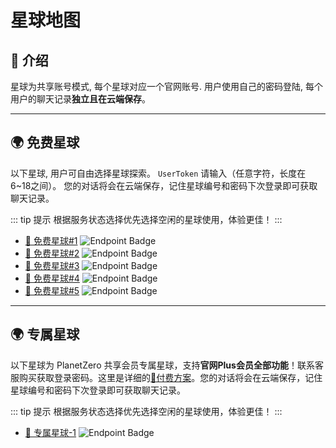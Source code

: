 # 星球地图

## 📜 介绍

星球为共享账号模式, 每个星球对应一个官网账号. 用户使用自己的密码登陆, 每个用户的聊天记录**独立且在云端保存**。

---

## 🌍 免费星球 

以下星球, 用户可自由选择星球探索。 `UserToken` 请输入（任意字符，长度在6~18之间）。 您的对话将会在云端保存，记住星球编号和密码下次登录即可获取聊天记录。

::: tip 提示
根据服务状态选择优先选择空闲的星球使用，体验更佳！
:::

- [🔗 免费星球#1](https://plus2.planetzero.cn) ![Endpoint Badge](https://img.shields.io/endpoint?url=https%3A%2F%2Fplus2.planetzero.cn%2Fendpoint)
- [🔗 免费星球#2](https://plus3.planetzero.cn) ![Endpoint Badge](https://img.shields.io/endpoint?url=https%3A%2F%2Fplus3.planetzero.cn%2Fendpoint)
- [🔗 免费星球#3](https://plus4.planetzero.cn) ![Endpoint Badge](https://img.shields.io/endpoint?url=https%3A%2F%2Fplus4.planetzero.cn%2Fendpoint)
- [🔗 免费星球#4](https://plus5.planetzero.cn) ![Endpoint Badge](https://img.shields.io/endpoint?url=https%3A%2F%2Fplus5.planetzero.cn%2Fendpoint)
- [🔗 免费星球#5](https://plus6.planetzero.cn) ![Endpoint Badge](https://img.shields.io/endpoint?url=https%3A%2F%2Fplus6.planetzero.cn%2Fendpoint)

---

## 🌍 专属星球

以下星球为 PlanetZero 共享会员专属星球，支持**官网Plus会员全部功能**！联系客服购买获取登录密码。这里是详细的[🔗付费方案](https://planetzero.cn/plus)。您的对话将会在云端保存，记住星球编号和密码下次登录即可获取聊天记录。

::: tip 提示
根据服务状态选择优先选择空闲的星球使用，体验更佳！
:::

- [🔗 专属星球-1](https://plus1.planetzero.cn) ![Endpoint Badge](https://img.shields.io/endpoint?url=https%3A%2F%2Fplus1.planetzero.cn%2Fendpoint)
